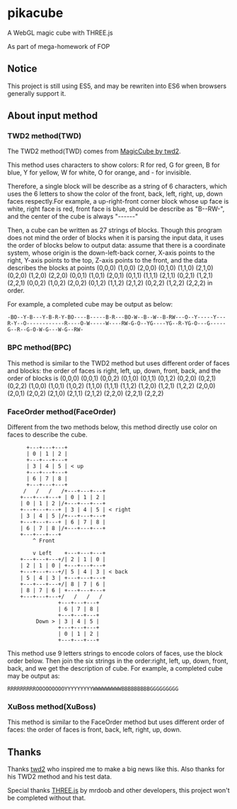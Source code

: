 # pikacube
A WebGL magic cube with THREE.js

As part of mega-homework of FOP

## Notice
This project is still using ES5, and may be rewriten into ES6 when browsers generally support it.

## About input method
### TWD2 method(TWD)
The TWD2 method(TWD) comes from [MagicCube by twd2](https://github.com/twd2/MagicCube).

This method uses characters to show colors: R for red, G for green, B for blue, Y for yellow, W for white, O for orange, and - for invisible.

Therefore, a single block will be describe as a string of 6 characters, which uses the 6 letters to show the color of the front, back, left, right, up, down faces respectly.For example, a up-right-front corner block whose up face is white, right face is red, front face is blue, should be describe as "B--RW-", and the center of the cube is always "------"

Then, a cube can be written as 27 strings of blocks. Though this program does not mind the order of blocks when it is parsing the input data, it uses the order of blocks below to output data: assume that there is a coordinate system, whose origin is the down-left-back corner, X-axis points to the right, Y-axis points to the top, Z-axis points to the front, and the data describes the blocks at points (0,0,0) (1,0,0) (2,0,0) (0,1,0) (1,1,0) (2,1,0) (0,2,0) (1,2,0) (2,2,0) (0,0,1) (1,0,1) (2,0,1) (0,1,1) (1,1,1) (2,1,1) (0,2,1) (1,2,1) (2,2,1) (0,0,2) (1,0,2) (2,0,2) (0,1,2) (1,1,2) (2,1,2) (0,2,2) (1,2,2) (2,2,2) in order.

For example, a completed cube may be output as below:

	-BO--Y-B---Y-B-R-Y-BO----B-----B-R---BO-W--B--W--B-RW---O--Y-----Y---R-Y--O------------R----O-W-----W----RW-G-O--YG----YG--R-YG-O---G-----G--R--G-O-W-G---W-G--RW-

### BPC method(BPC)
This method is similar to the TWD2 method but uses different order of faces and blocks: the order of faces is right, left, up, down, front, back, and the order of blocks is (0,0,0) (0,0,1) (0,0,2) (0,1,0) (0,1,1) (0,1,2) (0,2,0) (0,2,1) (0,2,2) (1,0,0) (1,0,1) (1,0,2) (1,1,0) (1,1,1) (1,1,2) (1,2,0) (1,2,1) (1,2,2) (2,0,0) (2,0,1) (2,0,2) (2,1,0) (2,1,1) (2,1,2) (2,2,0) (2,2,1) (2,2,2)

### FaceOrder method(FaceOrder)
Different from the two methods below, this method directly use color on faces to describe the cube.

		  +---+---+---+
		  | 0 | 1 | 2 |
		  +---+---+---+
		  | 3 | 4 | 5 | < up
		  +---+---+---+  
		  | 6 | 7 | 8 |
		  +---+---+---+
		 /   /   /   /+---+---+---+  
		+---+---+---+ | 0 | 1 | 2 |
		| 0 | 1 | 2 |/+---+---+---+
		+---+---+---+ | 3 | 4 | 5 | < right
		| 3 | 4 | 5 |/+---+---+---+
		+---+---+---+ | 6 | 7 | 8 |
		| 6 | 7 | 8 |/+---+---+---+
		+---+---+---+
			^ Front
			
			v Left    +---+---+---+ 
		+---+---+---+/| 2 | 1 | 0 |
		| 2 | 1 | 0 | +---+---+---+
		+---+---+---+/| 5 | 4 | 3 | < back
		| 5 | 4 | 3 | +---+---+---+
		+---+---+---+/| 8 | 7 | 6 |
		| 8 | 7 | 6 | +---+---+---+
		+---+---+---+/   /   /   /
					+---+---+---+
					| 6 | 7 | 8 |
					+---+---+---+
			 Down > | 3 | 4 | 5 | 
					+---+---+---+
					| 0 | 1 | 2 |
					+---+---+---+
This method use 9 letters strings to encode colors of faces, use the block order below. Then join the six strings in the order:right, left, up, down, front, back, and we get the description of cube.
For example, a completed cube may be output as:

	RRRRRRRRROOOOOOOOOYYYYYYYYYWWWWWWWWWBBBBBBBBBGGGGGGGGG

### XuBoss method(XuBoss)
This method is similar to the FaceOrder method but uses different order of faces: the order of faces is front, back, left, right, up, down.

## Thanks
Thanks [twd2](https://github.com/twd2) who inspired me to make a big news like this. Also thanks for his TWD2 method and his test data.

Special thanks [THREE.js](http://threejs.org) by mrdoob and other developers, this project won't be completed without that.
